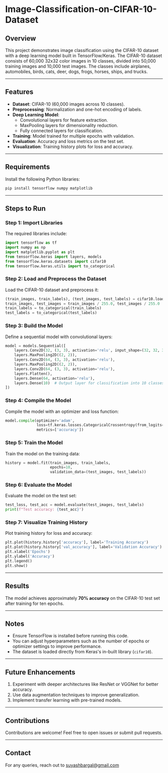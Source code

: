 # Image-Classification-on-CIFAR-10-Dataset

## Overview
This project demonstrates image classification using the CIFAR-10 dataset with a deep learning model built in TensorFlow/Keras. The CIFAR-10 dataset consists of 60,000 32x32 color images in 10 classes, divided into 50,000 training images and 10,000 test images. The classes include airplanes, automobiles, birds, cats, deer, dogs, frogs, horses, ships, and trucks.

---

## Features
- **Dataset**: CIFAR-10 (60,000 images across 10 classes).
- **Preprocessing**: Normalization and one-hot encoding of labels.
- **Deep Learning Model**:
  - Convolutional layers for feature extraction.
  - MaxPooling layers for dimensionality reduction.
  - Fully connected layers for classification.
- **Training**: Model trained for multiple epochs with validation.
- **Evaluation**: Accuracy and loss metrics on the test set.
- **Visualization**: Training history plots for loss and accuracy.

---

## Requirements
Install the following Python libraries:
```bash
pip install tensorflow numpy matplotlib
```

---

## Steps to Run

### Step 1: Import Libraries
The required libraries include:
```python
import tensorflow as tf
import numpy as np
import matplotlib.pyplot as plt
from tensorflow.keras import layers, models
from tensorflow.keras.datasets import cifar10
from tensorflow.keras.utils import to_categorical
```

### Step 2: Load and Preprocess the Dataset
Load the CIFAR-10 dataset and preprocess it:
```python
(train_images, train_labels), (test_images, test_labels) = cifar10.load_data()
train_images, test_images = train_images / 255.0, test_images / 255.0  # Normalize pixel values
train_labels = to_categorical(train_labels)
test_labels = to_categorical(test_labels)
```

### Step 3: Build the Model
Define a sequential model with convolutional layers:
```python
model = models.Sequential([
    layers.Conv2D(32, (3, 3), activation='relu', input_shape=(32, 32, 3)),
    layers.MaxPooling2D((2, 2)),
    layers.Conv2D(64, (3, 3), activation='relu'),
    layers.MaxPooling2D((2, 2)),
    layers.Conv2D(64, (3, 3), activation='relu'),
    layers.Flatten(),
    layers.Dense(64, activation='relu'),
    layers.Dense(10)  # Output layer for classification into 10 classes
])
```

### Step 4: Compile the Model
Compile the model with an optimizer and loss function:
```python
model.compile(optimizer='adam',
              loss=tf.keras.losses.CategoricalCrossentropy(from_logits=True),
              metrics=['accuracy'])
```

### Step 5: Train the Model
Train the model on the training data:
```python
history = model.fit(train_images, train_labels,
                    epochs=10,
                    validation_data=(test_images, test_labels))
```

### Step 6: Evaluate the Model
Evaluate the model on the test set:
```python
test_loss, test_acc = model.evaluate(test_images, test_labels)
print(f"Test accuracy: {test_acc}")
```

### Step 7: Visualize Training History
Plot training history for loss and accuracy:
```python
plt.plot(history.history['accuracy'], label='Training Accuracy')
plt.plot(history.history['val_accuracy'], label='Validation Accuracy')
plt.xlabel('Epochs')
plt.ylabel('Accuracy')
plt.legend()
plt.show()
```

---

## Results
The model achieves approximately **70% accuracy** on the CIFAR-10 test set after training for ten epochs.

---

## Notes
- Ensure TensorFlow is installed before running this code.
- You can adjust hyperparameters such as the number of epochs or optimizer settings to improve performance.
- The dataset is loaded directly from Keras's in-built library (`cifar10`).

---

## Future Enhancements
1. Experiment with deeper architectures like ResNet or VGGNet for better accuracy.
2. Use data augmentation techniques to improve generalization.
3. Implement transfer learning with pre-trained models.

---

## Contributions

Contributions are welcome! Feel free to open issues or submit pull requests.

---

## Contact

For any queries, reach out to suyashbargal@gmail.com
